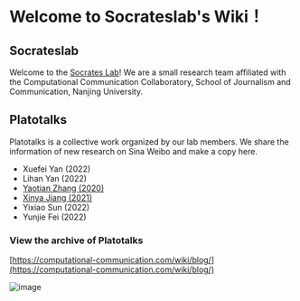 # Welcome to Socrateslab's Wiki！

## Socrateslab

Welcome to the [Socrates Lab](https://github.com/socrateslab)! We are a small research team affiliated with the Computational Communication Collaboratory, School of Journalism and Communication, Nanjing University.

## Platotalks

Platotalks is a collective work organized by our lab members. We share the information of new research on Sina Weibo and make a copy here. 

- Xuefei Yan (2022)
- Lihan Yan (2022)
- [Yaotian Zhang (2020)](https://yaotianzhang.github.io/)
- [Xinya Jiang (2021)](https://alexandrajiang.github.io/)
- Yixiao Sun (2022)
- Yunjie Fei (2022)


###  View the archive of Platotalks

[https://computational-communication.com/wiki/blog/](https://computational-communication.com/wiki/blog/)


![image](https://user-images.githubusercontent.com/543384/178101007-f41a3ec4-ee71-4b43-a452-ee61cf6db4e5.png)


